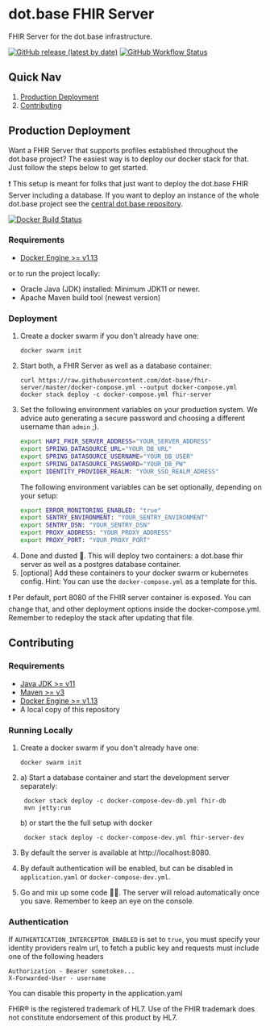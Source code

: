 # dot.base FHIR Server
FHIR Server for the dot.base infrastructure.

[![GitHub release (latest by date)](https://img.shields.io/github/v/release/dot-base/fhir-server)](https://github.com/dot-base/fhir-server/releases)
[![GitHub Workflow Status](https://img.shields.io/github/workflow/status/dot-base/fhir-server/Docker?label=Docker%20Build&logo=Docker)](https://github.com/dot-base/fhir-server/packages/331005)


## Quick Nav
1. [Production Deployment](#Production-Deployment)
1. [Contributing](#Contributing)


## Production Deployment
Want a FHIR Server that supports profiles established throughout the dot.base project? The easiest way is to deploy our docker stack for that. Just follow the steps below to get started.

❗ This setup is meant for folks that just want to deploy the dot.base FHIR Server including a database. If you want to deploy an instance of the whole dot.base project see the [central dot.base repository](https://github.com/dot-base/dot-base).

[![Docker Build Status](https://img.shields.io/badge/We%20love-Docker-blue?style=flat&logo=Docker)](https://github.com/orgs/dot-base/packages)

### Requirements
- [Docker Engine >= v1.13](https://www.docker.com/get-started)

or to run the project locally:
 - Oracle Java (JDK) installed: Minimum JDK11 or newer.
 - Apache Maven build tool (newest version)


### Deployment
1. Create a docker swarm if you don't already have one:
    ```
    docker swarm init
    ```
1. Start both, a FHIR Server as well as a database container:
    ```
    curl https://raw.githubusercontent.com/dot-base/fhir-server/master/docker-compose.yml --output docker-compose.yml
    docker stack deploy -c docker-compose.yml fhir-server
    ```
1. Set the following environment variables on your production system. We advice auto generating a secure password and choosing a different username than `admin` ;).
    ```sh
    export HAPI_FHIR_SERVER_ADDRESS="YOUR_SERVER_ADDRESS"
    export SPRING_DATASOURCE_URL="YOUR_DB_URL"
    export SPRING_DATASOURCE_USERNAME="YOUR_DB_USER"
    export SPRING_DATASOURCE_PASSWORD="YOUR_DB_PW"
    export IDENTITY_PROVIDER_REALM: "YOUR_SSO_REALM_ADRESS"
    ```
    The following environment variables can be set optionally, depending on your setup:
    ```sh
    export ERROR_MONITORING_ENABLED: "true"
    export SENTRY_ENVIRONMENT: "YOUR_SENTRY_ENVIRONMENT"
    export SENTRY_DSN: "YOUR_SENTRY_DSN"
    export PROXY_ADDRESS: "YOUR_PROXY_ADDRESS"
    export PROXY_PORT: "YOUR_PROXY_PORT"
    ```
1. Done and dusted 🎉. This will deploy two containers: a dot.base fhir server as well as a postgres database container.
1. [optional] Add these containers to your docker swarm or kubernetes config. Hint: You can use the `docker-compose.yml` as a template for this.

❗ Per default, port 8080 of the FHIR server container is exposed. You can change that, and other deployment options inside the docker-compose.yml. Remember to redeploy the stack after updating that file.


## Contributing

### Requirements
- [Java JDK >= v11](https://www.oracle.com/java/technologies/javase-jdk11-downloads.html)
- [Maven >= v3](https://maven.apache.org/download.cgi)
- [Docker Engine >= v1.13](https://www.docker.com/get-started)
- A local copy of this repository

### Running Locally
1. Create a docker swarm if you don't already have one:
    ```
    docker swarm init
    ```
2. 
    a) Start a database container and start the development server separately:

        docker stack deploy -c docker-compose-dev-db.yml fhir-db
        mvn jetty:run

    b) or start the the full setup with docker

        docker stack deploy -c docker-compose-dev.yml fhir-server-dev

4. By default the server is available at http://localhost:8080.
5. By default authentication will be enabled, but can be disabled in ```application.yaml``` or ```docker-compose-dev.yml```.
6. Go and mix up some code 👩‍💻. The server will reload automatically once you save. Remember to keep an eye on the console.

### Authentication
If ```AUTHENTICATION_INTERCEPTOR_ENABLED``` is set to ```true```, you must specify your identity providers realm url, to fetch a public key and requests must include one of the following headers

    Authorization - Bearer sometoken...
    X-Forwarded-User - username

You can disable this property in the application.yaml

FHIR® is the registered trademark of HL7. Use of the FHIR trademark does not constitute endorsement of this product by HL7.
